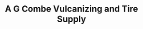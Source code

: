 ---
title: "A G Combe Vulcanizing and Tire Supply"
url: /cabanatuan/a-g-combe-vulcanizing-and-tire-supply/
shop: Autowerkstatt
---